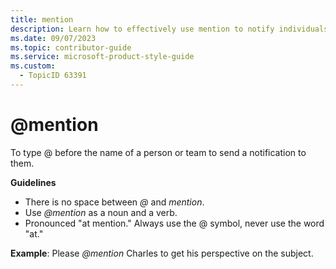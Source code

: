 ```yaml
---
title: mention
description: Learn how to effectively use mention to notify individuals or teams in your communications. 
ms.date: 09/07/2023
ms.topic: contributor-guide
ms.service: microsoft-product-style-guide
ms.custom:
  - TopicID 63391
---
```



# @mention

To type @ before the name of a person or team to send a notification to them.

**Guidelines**

- There is no space between _@_ and _mention_.  
- Use _@mention_ as a noun and a verb.  
- Pronounced "at mention." Always use the @ symbol, never use the word "at."  

**Example**: Please _@mention_ Charles to get his perspective on the subject.

